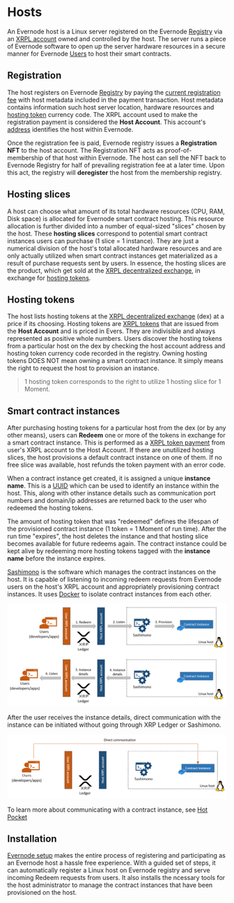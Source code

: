 # Hosts
An Evernode host is a Linux server registered on the Evernode [Registry](../registry/index.md) via an [XRPL account](https://xrpl.org/accounts.html) owned and controlled by the host. The server runs a piece of Evernode software to open up the server hardware resources in a secure manner for Evernode [Users](../users/index.md) to host their smart contracts.

## Registration
The host registers on Evernode [Registry](../registry/index.md) by paying the [current registration fee](../tokenomics/index.md#regfee) with host metadata included in the payment transaction. Host metadata contains information such host server location, hardware resources and [hosting token](#hosting-tokens) currency code. The XRPL account used to make the registration payment is considered the **Host Account**. This account's [address](https://xrpl.org/accounts.html#addresses) identifies the host within Evernode.

Once the registration fee is paid, Evernode registry issues a **Registration NFT** to the host account. The Registration NFT acts as proof-of-membership of that host within Evernode. The host can sell the NFT back to Evernode Registry for half of prevailing registration fee at a later time. Upon this act, the registry will **deregister** the host from the membership registry.

## Hosting slices
A host can choose what amount of its total hardware resources (CPU, RAM, Disk space) is allocated for Evernode smart contract hosting. This resource allocation is further divided into a number of equal-sized "slices" chosen by the host. These **hosting slices** correspond to potential smart contract instances users can purchase (1 slice = 1 instance). They are just a numerical division of the host's total allocated hardware resources and are only actually utilized when smart contract instances get materialized as a result of purchase requests sent by users. In essence, the hosting slices are the product, which get sold at the [XRPL decentralized exchange](https://xrpl.org/decentralized-exchange.html), in exchange for [hosting tokens](#hosting-tokens).

## Hosting tokens
The host lists hosting tokens at the [XRPL decentralized exchange](https://xrpl.org/decentralized-exchange.html) (dex) at a price if its choosing. Hosting tokens are [XRPL tokens](https://xrpl.org/tokens.html) that are issued from the **Host Account** and is priced in Evers. They are indivisible and always represented as positive whole numbers. Users discover the hosting tokens from a particular host on the dex by checking the host account address and hosting token currency code recorded in the registry. Owning hosting tokens DOES NOT mean owning a smart contract instance. It simply means the right to request the host to provision an instance.

> 1 hosting token corresponds to the right to utilize 1 hosting slice for 1 Moment.

## Smart contract instances
After purchasing hosting tokens for a particular host from the dex (or by any other means), users can **Redeem** one or more of the tokens in exchange for a smart contract instance. This is performed as a [XRPL token payment](https://xrpl.org/cross-currency-payments.html) from user's XRPL account to the Host Account. If there are unutilized hosting slices, the host provisions a default contract instance on one of them. If no free slice was available, host refunds the token payment with an error code.

When a contract instance get created, it is assigned a unique **instance name**. This is a [UUID](https://en.wikipedia.org/wiki/Universally_unique_identifier) which can be used to identify an instance within the host. This, along with other instance details such as communication port numbers and domain/ip addresses are returned back to the user who redeemed the hosting tokens.

The amount of hosting token that was "redeemed" defines the lifespan of the provisioned contract instance (1 token = 1 Moment of run time). After the run time "expires", the host deletes the instance and that hosting slice becomes available for future redeems again. The contract instance could be kept alive by redeeming more hosting tokens tagged with the **instance name** before the instance expires.

[Sashimono](sashimono.md) is the software which manages the contract instances on the host. It is capable of listening to incoming redeem requests from Evernode users on the host's XRPL account and appropriately provisioning contract instances. It uses [Docker](https://www.docker.com) to isolate contract instances from each other.

![Instance creation](../img/host-redeem.png)

After the user receives the instance details, direct communication with the instance can be initiated without going through XRP Ledger or Sashimono.

![Instance communication](../img/host-instance-communication.png)

To learn more about communicating with a contract instance, see [Hot Pocket](../hot-pocket/index.md)

## Installation
[Evernode setup](setup.md) makes the entire process of registering and participating as an Evernode host a hassle free experience. With a guided set of steps, it can automatically register a Linux host on Evernode registry and serve incoming Redeem requests from users. It also installs the ncessary tools for the host administrator to manage the contract instances that have been provisioned on the host.